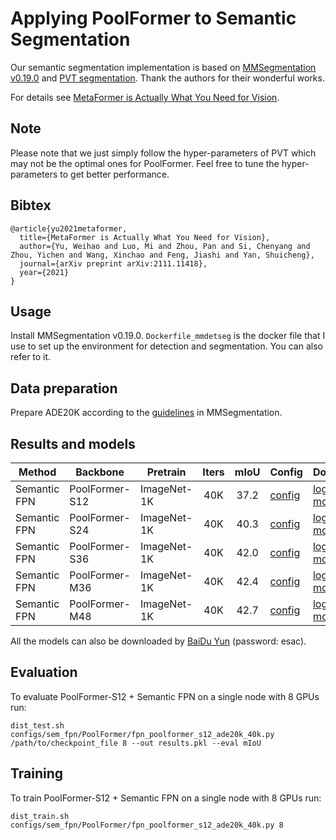 # Applying PoolFormer to Semantic Segmentation

Our semantic segmentation implementation is based on [MMSegmentation v0.19.0](https://github.com/open-mmlab/mmsegmentation/tree/v0.19.0) and [PVT segmentation](https://github.com/whai362/PVT/tree/v2/segmentation). Thank the authors for their wonderful works.

For details see [MetaFormer is Actually What You Need for Vision](https://arxiv.org/abs/2111.11418). 

## Note
Please note that we just simply follow the hyper-parameters of PVT which may not be the optimal ones for PoolFormer. 
Feel free to tune the hyper-parameters to get better performance. 


## Bibtex
```
@article{yu2021metaformer,
  title={MetaFormer is Actually What You Need for Vision},
  author={Yu, Weihao and Luo, Mi and Zhou, Pan and Si, Chenyang and Zhou, Yichen and Wang, Xinchao and Feng, Jiashi and Yan, Shuicheng},
  journal={arXiv preprint arXiv:2111.11418},
  year={2021}
}
```

## Usage

Install MMSegmentation v0.19.0. `Dockerfile_mmdetseg` is the docker file that I use to set up the environment for detection and segmentation. You can also refer to it.


## Data preparation

Prepare ADE20K according to the [guidelines](https://github.com/open-mmlab/mmsegmentation/blob/master/docs/dataset_prepare.md#prepare-datasets) in MMSegmentation.


## Results and models

| Method | Backbone | Pretrain | Iters | mIoU | Config | Download |
| --- | --- | --- |:---:|:---:| --- | --- |
| Semantic FPN | PoolFormer-S12   | ImageNet-1K |  40K  |     37.2    | [config](configs/sem_fpn/PoolFormer/fpn_poolformer_s12_ade20k_40k.py) | [log](https://drive.google.com/file/d/12_fdrElU0yeMImJRcHhhYekB28lu-12v/view?usp=sharing) & [model](https://drive.google.com/file/d/1BcqU1yU2IPkI7RtWEmIw-R8tqMGY_XBt/view?usp=sharing) |
| Semantic FPN | PoolFormer-S24  | ImageNet-1K |  40K  |     40.3    | [config](configs/sem_fpn/PoolFormer/fpn_poolformer_s24_ade20k_40k.py) | [log](https://drive.google.com/file/d/1_NpbNM6sToh6pWVQRbdZW6ToeX6BU2Bl/view?usp=sharing) & [model](https://drive.google.com/file/d/1DO329W8eDrfgycHi7YagFWz7IyAb07Wl/view?usp=sharing) |
| Semantic FPN | PoolFormer-S36 | ImageNet-1K |  40K  |     42.0    | [config](configs/sem_fpn/PoolFormer/fpn_poolformer_s36_ade20k_40k.py) | [log](https://drive.google.com/file/d/1aK1y9CKDRsJsL6OGmOWNmZMh41_qA1Z9/view?usp=sharing) & [model](https://drive.google.com/file/d/1Rd6XxBXLEYWH-70IMvF6UiVymaWA3gik/view?usp=sharing) |
| Semantic FPN | PoolFormer-M36  | ImageNet-1K |  40K  |     42.4    | [config](configs/sem_fpn/PoolFormer/fpn_poolformer_m36_ade20k_40k.py) | [log](https://drive.google.com/file/d/1tsaDngVwrIiIvWdU4W_EGAks_EXWQhzD/view?usp=sharing) & [model](https://drive.google.com/file/d/1Xgk7FI3FpOW2__UQhnGf7UGUHA3UzTRq/view?usp=sharing) |
| Semantic FPN | PoolFormer-M48  | ImageNet-1K |  40K  |     42.7    | [config](configs/sem_fpn/PoolFormer/fpn_poolformer_m48_ade20k_40k.py) | [log](https://drive.google.com/file/d/1_LI7xA0B7ladlytlBrGDjHMpYDAtSHh3/view?usp=sharing) & [model](https://drive.google.com/file/d/1KjeR_4Ue0QyslDimp3OYkRqeqNAwoAez/view?usp=sharing) |


All the models can also be downloaded by [BaiDu Yun](https://pan.baidu.com/s/1HSaJtxgCkUlawurQLq87wQ) (password: esac).

## Evaluation
To evaluate PoolFormer-S12 + Semantic FPN on a single node with 8 GPUs run:
```
dist_test.sh configs/sem_fpn/PoolFormer/fpn_poolformer_s12_ade20k_40k.py /path/to/checkpoint_file 8 --out results.pkl --eval mIoU
```


## Training
To train PoolFormer-S12 + Semantic FPN on a single node with 8 GPUs run:

```
dist_train.sh configs/sem_fpn/PoolFormer/fpn_poolformer_s12_ade20k_40k.py 8
```